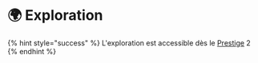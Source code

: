 # 🌍 Exploration

{% hint style="success" %} L'exploration est accessible dès le [Prestige](../prestiges.md) 2 {% endhint %}

